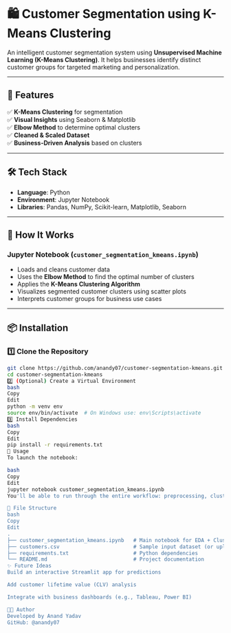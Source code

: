 # 🛍️ Customer Segmentation using K-Means Clustering

An intelligent customer segmentation system using **Unsupervised Machine Learning (K-Means Clustering)**. It helps businesses identify distinct customer groups for targeted marketing and personalization.

---

## 🚀 Features

✅ **K-Means Clustering** for segmentation  
✅ **Visual Insights** using Seaborn & Matplotlib  
✅ **Elbow Method** to determine optimal clusters  
✅ **Cleaned & Scaled Dataset**  
✅ **Business-Driven Analysis** based on clusters

---

## 🛠️ Tech Stack

* **Language**: Python  
* **Environment**: Jupyter Notebook  
* **Libraries**: Pandas, NumPy, Scikit-learn, Matplotlib, Seaborn

---

## 🧠 How It Works

### Jupyter Notebook (`customer_segmentation_kmeans.ipynb`)

* Loads and cleans customer data  
* Uses the **Elbow Method** to find the optimal number of clusters  
* Applies the **K-Means Clustering Algorithm**  
* Visualizes segmented customer clusters using scatter plots  
* Interprets customer groups for business use cases

---

## 📦 Installation

### 1️⃣ Clone the Repository

```bash
git clone https://github.com/anandy07/customer-segmentation-kmeans.git
cd customer-segmentation-kmeans
2️⃣ (Optional) Create a Virtual Environment
bash
Copy
Edit
python -m venv env
source env/bin/activate  # On Windows use: env\Scripts\activate
3️⃣ Install Dependencies
bash
Copy
Edit
pip install -r requirements.txt
📌 Usage
To launch the notebook:

bash
Copy
Edit
jupyter notebook customer_segmentation_kmeans.ipynb
You'll be able to run through the entire workflow: preprocessing, clustering, and visualizing results.

📁 File Structure
bash
Copy
Edit
.
├── customer_segmentation_kmeans.ipynb   # Main notebook for EDA + Clustering
├── customers.csv                        # Sample input dataset (or upload your own)
├── requirements.txt                     # Python dependencies
└── README.md                            # Project documentation
✨ Future Ideas
Build an interactive Streamlit app for predictions

Add customer lifetime value (CLV) analysis

Integrate with business dashboards (e.g., Tableau, Power BI)

🧑‍💻 Author
Developed by Anand Yadav
GitHub: @anandy07

